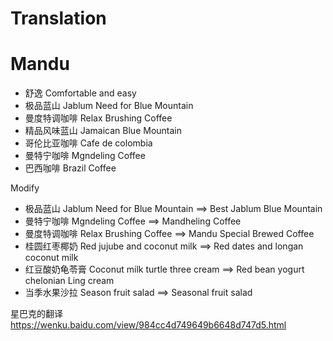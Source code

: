 Translation
====

# Mandu

+ 舒逸           Comfortable and easy
+ 极品蓝山       Jablum Need for Blue Mountain
+ 曼度特调咖啡   Relax Brushing Coffee
+ 精品风味蓝山   Jamaican Blue Mountain
+ 哥伦比亚咖啡   Cafe de colombia
+ 曼特宁咖啡     Mgndeling Coffee
+ 巴西咖啡       Brazil Coffee










Modify
+ 极品蓝山       Jablum Need for Blue Mountain ==> Best Jablum Blue Mountain
+ 曼特宁咖啡     Mgndeling Coffee ==> Mandheling Coffee
+ 曼度特调咖啡   Relax Brushing Coffee ==> Mandu Special Brewed Coffee
+ 桂圆红枣椰奶   Red jujube and coconut milk ==> Red dates and longan coconut milk
+ 红豆酸奶龟苓膏 Coconut milk turtle three cream ==> Red bean yogurt chelonian Ling cream
+ 当季水果沙拉   Season fruit salad ==> Seasonal fruit salad

星巴克的翻译
https://wenku.baidu.com/view/984cc4d749649b6648d747d5.html
